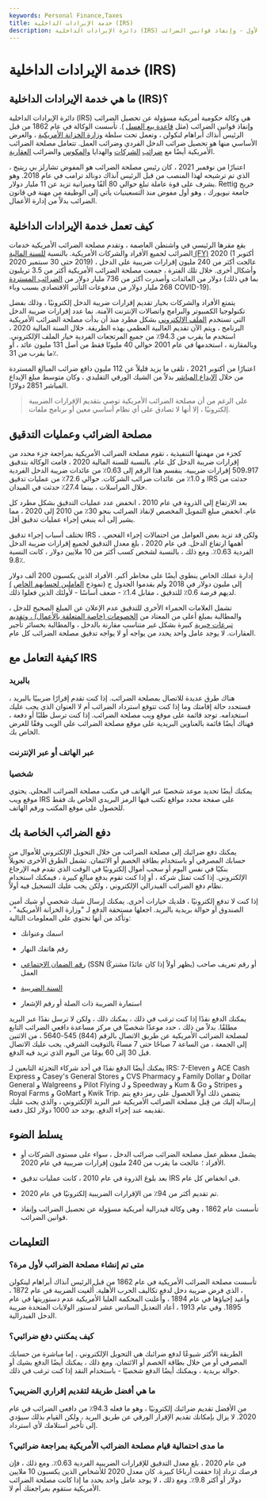 ```yaml
---
keywords: Personal Finance,Taxes
title: خدمة الإيرادات الداخلية (IRS)
description: دائرة الإيرادات الداخلية (IRS) هي الوكالة الفيدرالية الأمريكية التي تشرف على تحصيل الضرائب - ضرائب الدخل في المقام الأول - وإنفاذ قوانين الضرائب.
---
```


# خدمة الإيرادات الداخلية (IRS)
## ما هي خدمة الإيرادات الداخلية (IRS)؟

دائرة الإيرادات الداخلية (IRS) هي وكالة حكومية أمريكية مسؤولة عن تحصيل الضرائب وإنفاذ قوانين الضرائب (مثل [قاعدة بيع الغسل](/washsalerule) ). تأسست الوكالة في عام 1862 من قبل الرئيس آنذاك أبراهام لنكولن ، وتعمل تحت سلطة [وزارة الخزانة الأمريكية](/ustreasury) ، والغرض الأساسي منها هو تحصيل ضرائب الدخل الفردي وضرائب العمل. تتعامل مصلحة الضرائب الأمريكية أيضًا مع [ضرائب](/excisetax) [الشركات](/corporatetax) والهدايا [والمكوس](/gifttax) والضرائب [العقارية](/estatetax).

اعتبارًا من نوفمبر 2021 ، كان رئيس مصلحة الضرائب هو المفوض تشارلز بي ريتيج ، الذي تم ترشيحه لهذا المنصب من قبل الرئيس آنذاك دونالد ترامب في عام 2018. وهو يشرف على قوة عاملة تبلغ حوالي 80 ألفًا وميزانية تزيد عن 11 مليار دولار. Rettig خريج جامعة نيويورك ، وهو أول مفوض منذ التسعينيات يأتي إلى الوظيفة من مهنة في قانون الضرائب بدلاً من إدارة الأعمال.

## كيف تعمل خدمة الإيرادات الداخلية

يقع مقرها الرئيسي في واشنطن العاصمة ، وتقدم مصلحة الضرائب الأمريكية خدمات الضرائب لجميع الأفراد والشركات الأمريكية. بالنسبة [للسنة المالية (FY)](/fiscalyear) 2020 (1 أكتوبر 2019 حتى 30 سبتمبر 2020) ، عالجت أكثر من 240 مليون إقرارات ضريبية على الدخل وأشكال أخرى. خلال تلك الفترة ، جمعت مصلحة الضرائب الأمريكية أكثر من 3.5 تريليون دولار من العائدات وأصدرت أكثر من 736 مليار دولار من [الضرائب المستردة](/tax-refund) (بما في ذلك 268 مليار دولار من مدفوعات التأثير الاقتصادي بسبب وباء COVID-19).

يتمتع الأفراد والشركات بخيار تقديم إقرارات ضريبة الدخل إلكترونيًا ، وذلك بفضل تكنولوجيا الكمبيوتر والبرامج واتصالات الإنترنت الآمنة. نما عدد إقرارات ضريبة الدخل التي تستخدم [الملف الإلكتروني](/efile) بشكل مطرد منذ أن بدأت مصلحة الضرائب الأمريكية البرنامج ، ويتم الآن تقديم الغالبية العظمى بهذه الطريقة. خلال السنة المالية 2020 ، استخدم ما يقرب من 94.3٪ من جميع المرتجعات الفردية خيار الملف الإلكتروني. وبالمقارنة ، استخدمها في عام 2001 حوالي 40 مليونًا فقط من أصل 131 مليون عائد ، أو ما يقرب من 31٪.

اعتبارًا من أكتوبر 2021 ، تلقى ما يزيد قليلاً عن 112 مليون دافع ضرائب المبالغ المستردة من خلال [الإيداع المباشر](/directdeposit) بدلاً من الشيك الورقي التقليدي ، وكان متوسط مبلغ الإيداع المباشر 2851 دولارًا.

> على الرغم من أن مصلحة الضرائب الأمريكية توصي بتقديم الإقرارات الضريبية إلكترونيًا ، إلا أنها لا تصادق على أي نظام أساسي معين أو برنامج ملفات.

>

## مصلحة الضرائب وعمليات التدقيق

كجزء من مهمتها التنفيذية ، تقوم مصلحة الضرائب الأمريكية بمراجعة جزء محدد من إقرارات ضريبة الدخل كل عام. بالنسبة للسنة المالية 2020 ، قامت الوكالة بتدقيق 509،917 إقرارات ضريبية. ينقسم هذا الرقم إلى 0.63٪ من عائدات ضريبة الدخل الفردية و 1.0٪ من عائدات ضرائب الشركات. حوالي 72.6٪ من عمليات تدقيق IRS حدثت من خلال المراسلات ، بينما 27.4٪ حدثت في الميدان.

بعد الارتفاع إلى الذروة في عام 2010 ، انخفض عدد عمليات التدقيق بشكل مطرد كل عام. انخفض مبلغ التمويل المخصص لإنفاذ الضرائب بنحو 30٪ من 2010 إلى 2020 ، مما يشير إلى أنه ينبغي إجراء عمليات تدقيق أقل.

تختلف أسباب إجراء تدقيق IRS ، ولكن قد تزيد بعض العوامل من احتمالات إجراء الفحص. أهمها ارتفاع الدخل. في عام 2020 ، بلغ معدل التدقيق لجميع إقرارات ضريبة الدخل الفردية 0.63٪. ومع ذلك ، بالنسبة لشخص كسب أكثر من 10 ملايين دولار ، كانت النسبة 9.8٪.

إدارة عملك الخاص ينطوي أيضًا على مخاطر أكبر. الأفراد الذين يكسبون 200 ألف دولار إلى مليون دولار في 2018 ولم يقدموا الجدول ج (نموذج [العاملين لحسابهم الخاص](/self-employed) [)](/self-employed) لديهم فرصة 0.6٪ للتدقيق ، مقابل 1.4٪ - ضعف أساسًا - لأولئك الذين فعلوا ذلك.

تشمل العلامات الحمراء الأخرى للتدقيق عدم الإعلان عن المبلغ الصحيح للدخل ، والمطالبة بمبلغ أعلى من المعتاد من [الخصومات (خاصة المتعلقة بالأعمال) ، وتقديم](/deduction) [تبرعات خيرية](/charitabledonation) كبيرة بشكل غير متناسب مقارنة بالدخل ، والمطالبة بخسائر تأجير العقارات. لا يوجد عامل واحد يحدد من يواجه أو لا يواجه تدقيق مصلحة الضرائب كل عام.

## كيفية التعامل مع IRS

### بالبريد

هناك طرق عديدة للاتصال بمصلحة الضرائب. إذا كنت تقدم إقرارًا ضريبيًا بالبريد ، فستحدد حالة إقامتك وما إذا كنت تتوقع استرداد الضرائب أم لا العنوان الذي يجب عليك استخدامه. توجد قائمة على موقع ويب مصلحة الضرائب. إذا كنت ترسل طلبًا أو دفعة ، فهناك أيضًا قائمة بالعناوين البريدية على موقع مصلحة الضرائب على الويب وفقًا للغرض الخاص بك.

### عبر الهاتف أو عبر الإنترنت

### شخصيا

يمكنك أيضًا تحديد موعد شخصيًا عبر الهاتف في مكتب مصلحة الضرائب المحلي. يحتوي موقع ويب IRS على صفحة محدد مواقع تكتب فيها الرمز البريدي الخاص بك فقط للحصول على موقع المكتب ورقم الهاتف.

## دفع الضرائب الخاصة بك

يمكنك دفع ضرائبك إلى مصلحة الضرائب من خلال التحويل الإلكتروني للأموال من حسابك المصرفي أو باستخدام بطاقة الخصم أو الائتمان. تشمل الطرق الأخرى تحويلاً بنكيًا في نفس اليوم أو سحب أموال إلكترونيًا في الوقت الذي تقدم فيه الإرجاع الإلكتروني. إذا كنت تمثل شركة ، أو إذا كنت تقوم بدفع مبالغ كبيرة ، فيمكنك استخدام نظام دفع الضرائب الفيدرالي الإلكتروني ، ولكن يجب عليك التسجيل فيه أولاً.

إذا كنت لا تدفع إلكترونيًا ، فلديك خيارات أخرى. يمكنك إرسال شيك شخصي أو شيك أمين الصندوق أو حوالة بريدية بالبريد. اجعلها مستحقة الدفع لـ "وزارة الخزانة الأمريكية" ، وتأكد من أنها تحتوي على المعلومات التالية:

- اسمك وعنوانك

- رقم هاتفك النهار

- [رقم الضمان الاجتماعي](/ssn) (SSN يظهر أولاً إذا كان عائدًا مشتركًا) أو رقم تعريف صاحب العمل

- [السنة الضريبية](/taxyear)

- استمارة الضريبة ذات الصلة أو رقم الإشعار

يمكنك الدفع نقدًا إذا كنت ترغب في ذلك ، يمكنك ذلك ، ولكن لا ترسل نقدًا عبر البريد مطلقًا. بدلاً من ذلك ، حدد موعدًا شخصيًا في مركز مساعدة دافعي الضرائب التابع لمصلحة الضرائب الأمريكية عن طريق الاتصال بالرقم (844) 545-5640 ، من الاثنين إلى الجمعة ، من الساعة 7 صباحًا حتى 7 مساءً بالتوقيت الشرقي. يجب عليك الاتصال قبل 30 إلى 60 يومًا من اليوم الذي تريد فيه الدفع.

يمكنك أيضًا الدفع نقدًا في أحد شركاء التجزئة التابعين لـ IRS: 7-Eleven و ACE Cash Express و Casey's General Stores و CVS Pharmacy و Family Dollar و Dollar General و Walgreens و Pilot Flying J و Speedway و Kum & Go و Stripes و Royal Farms و GoMart و Kwik Trip. يتضمن ذلك أولاً الحصول على رمز دفع يتم إرساله إليك من قِبل مصلحة الضرائب الأمريكية عبر البريد الإلكتروني ، والذي يجب عليك تقديمه عند إجراء الدفع. يوجد حد 1000 دولار لكل دفعة.

## يسلط الضوء

- يشمل معظم عمل مصلحة الضرائب ضرائب الدخل ، سواء على مستوى الشركات أو الأفراد ؛ عالجت ما يقرب من 240 مليون إقرارات ضريبية في عام 2020.

- بعد بلوغ الذروة في عام 2010 ، كانت عمليات تدقيق IRS في انخفاض كل عام.

- تم تقديم أكثر من 94٪ من الإقرارات الضريبية إلكترونيًا في عام 2020.

- تأسست عام 1862 ، وهي وكالة فيدرالية أمريكية مسؤولة عن تحصيل الضرائب وإنفاذ قوانين الضرائب.

## التعليمات

### متى تم إنشاء مصلحة الضرائب لأول مرة؟

تأسست مصلحة الضرائب الأمريكية في عام 1862 من قبل الرئيس آنذاك أبراهام لينكولن ، الذي فرض ضريبة دخل لدفع تكاليف الحرب الأهلية. أُلغيت الضريبة في عام 1872 ، وأعيد إحياؤها في عام 1894 ، وأعلنت المحكمة العليا الأمريكية عدم دستوريتها في عام 1895. وفي عام 1913 ، أعاد التعديل السادس عشر لدستور الولايات المتحدة ضريبة الدخل الفيدرالية.

### كيف يمكنني دفع ضرائبي؟

الطريقة الأكثر شيوعًا لدفع ضرائبك هي التحويل الإلكتروني ، إما مباشرة من حسابك المصرفي أو من خلال بطاقة الخصم أو الائتمان. ومع ذلك ، يمكنك أيضًا الدفع بشيك أو حوالة بريدية ، ويمكنك أيضًا الدفع شخصيًا - باستخدام النقد إذا كنت ترغب في ذلك.

### ما هي أفضل طريقة لتقديم إقراري الضريبي؟

من الأفضل تقديم ضرائبك إلكترونيًا ، وهو ما فعله 94.3٪ من دافعي الضرائب في عام 2020. لا يزال بإمكانك تقديم الإقرار الورقي عن طريق البريد ، ولكن القيام بذلك سيؤدي إلى تأخير استلامك لأي استرداد.

### ما مدى احتمالية قيام مصلحة الضرائب الأمريكية بمراجعة ضرائبي؟

في عام 2020 ، بلغ معدل التدقيق للإقرارات الضريبية الفردية 0.63٪. ومع ذلك ، فإن فرصك تزداد إذا حققت أرباحًا كبيرة. كان معدل 2020 للأشخاص الذين يكسبون 10 ملايين دولار أو أكثر 9.8٪. ومع ذلك ، لا يوجد عامل واحد يحدد ما إذا كانت مصلحة الضرائب الأمريكية ستقوم بمراجعتك أم لا.

